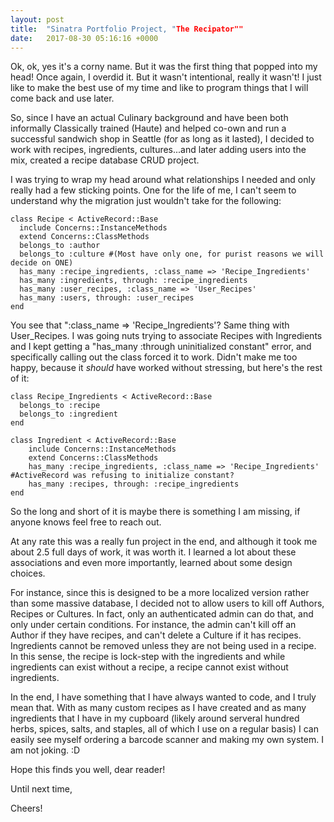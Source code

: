 ```yaml
---
layout: post
title:  "Sinatra Portfolio Project, "The Recipator""
date:   2017-08-30 05:16:16 +0000
---
```



Ok, ok, yes it's a corny name.  But it was the first thing that popped into my head!  Once again, I overdid it. But it wasn't intentional, really it wasn't! I just like to make the best use of my time and like to program things that I will come back and use later.

So, since I have an actual Culinary background and have been both informally Classically trained (Haute) and helped co-own and run a successful sandwich shop in Seattle (for as long as it lasted), I decided to work with recipes, ingredients, cultures...and later adding users into the mix, created a recipe database CRUD project.  

I was trying to wrap my head around what relationships I needed and only really had a few sticking points. One for the life of me, I can't seem to understand why the migration just wouldn't take for the following:

```
class Recipe < ActiveRecord::Base
  include Concerns::InstanceMethods
  extend Concerns::ClassMethods
  belongs_to :author
  belongs_to :culture #(Most have only one, for purist reasons we will decide on ONE)
  has_many :recipe_ingredients, :class_name => 'Recipe_Ingredients'
  has_many :ingredients, through: :recipe_ingredients
  has_many :user_recipes, :class_name => 'User_Recipes'
  has_many :users, through: :user_recipes
end
```

You see that ":class_name => 'Recipe_Ingredients'?  Same thing with User_Recipes.  I was going nuts trying to associate Recipes with Ingredients and I kept getting a "has_many :through uninitialized constant" error, and specifically calling out the class forced it to work. Didn't make me too happy, because it *should* have worked without stressing, but here's the rest of it:

```
class Recipe_Ingredients < ActiveRecord::Base
  belongs_to :recipe
  belongs_to :ingredient
end
```

```
class Ingredient < ActiveRecord::Base
    include Concerns::InstanceMethods
    extend Concerns::ClassMethods
    has_many :recipe_ingredients, :class_name => 'Recipe_Ingredients' #ActiveRecord was refusing to initialize constant?
    has_many :recipes, through: :recipe_ingredients
end

```

So the long and short of it is maybe there is something I am missing, if anyone knows feel free to reach out.  

At any rate this was a really fun project in the end, and although it took me about 2.5 full days of work, it was worth it. I learned a lot about these associations and even more importantly, learned about some design choices.  

For instance, since this is designed to be a more localized version rather than some massive database, I decided not to allow users to kill off Authors, Recipes or Cultures.  In fact, only an authenticated admin can do that, and only under certain conditions. For instance, the admin can't kill off an Author if they have recipes, and can't delete a Culture if it has recipes. Ingredients cannot be removed unless they are not being used in a recipe.  In this sense, the recipe is lock-step with the ingredients and while ingredients can exist without a recipe, a recipe cannot exist without ingredients.

In the end, I have something that I have always wanted to code, and I truly mean that.  With as many custom recipes as I have created and as many ingredients that I have in my cupboard (likely around serveral hundred herbs, spices, salts, and staples, all of which I use on a regular basis) I can easily see myself ordering a barcode scanner and making my own system. I am not joking. :D

Hope this finds you well, dear reader!

Until next time,

Cheers!
